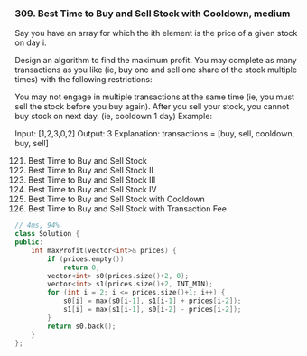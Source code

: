 ### 309. Best Time to Buy and Sell Stock with Cooldown, medium
Say you have an array for which the ith element is the price of a given stock on day i.

Design an algorithm to find the maximum profit. You may complete as many transactions as you like (ie, buy one and sell one share of the stock multiple times) with the following restrictions:

You may not engage in multiple transactions at the same time (ie, you must sell the stock before you buy again).
After you sell your stock, you cannot buy stock on next day. (ie, cooldown 1 day)
Example:

Input: [1,2,3,0,2]
Output: 3 
Explanation: transactions = [buy, sell, cooldown, buy, sell]

121. Best Time to Buy and Sell Stock
122. Best Time to Buy and Sell Stock II
123. Best Time to Buy and Sell Stock III
188. Best Time to Buy and Sell Stock IV
309. Best Time to Buy and Sell Stock with Cooldown
714. Best Time to Buy and Sell Stock with Transaction Fee

```c++
// 4ms, 94%
class Solution {
public:
    int maxProfit(vector<int>& prices) {
        if (prices.empty())
            return 0;
        vector<int> s0(prices.size()+2, 0);
        vector<int> s1(prices.size()+2, INT_MIN);
        for (int i = 2; i <= prices.size()+1; i++) {
            s0[i] = max(s0[i-1], s1[i-1] + prices[i-2]);
            s1[i] = max(s1[i-1], s0[i-2] - prices[i-2]);
        }
        return s0.back();
    }
};
```

